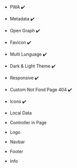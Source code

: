 - PWA ✔️
- Metadata ✔️
- Open Graph ✔️
- Favicon ✔️
- Multi Lunguage ✔️
- Dark & Light Theme ✔️
- Responsive ✔️
- Custom Not Fond Page 404 ✔️
- Icons ✔️
- Local Data
- Controller in Page

- Logo
- Navbar
- Footer
- Info